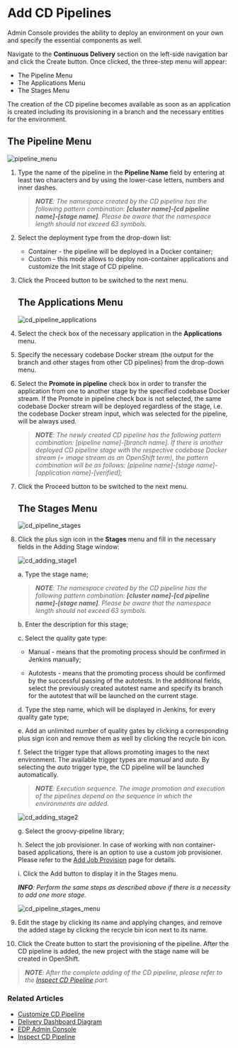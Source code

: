 # <a name="Add_CD_Pipeline"></a> Add CD Pipelines

Admin Console provides the ability to deploy an environment on your own and specify the essential components as well.

Navigate to the **Continuous Delivery** section on the left-side navigation bar and click the Create button.
Once clicked, the three-step menu will appear:

* The Pipeline Menu
* The Applications Menu
* The Stages Menu

The creation of the CD pipeline becomes available as soon as an application is created including its provisioning
in a branch and the necessary entities for the environment.

## The Pipeline Menu

![pipeline_menu](../readme-resource/pipeline_menu.png "pipeline_menu")

1. Type the name of the pipeline in the **Pipeline Name** field by entering at least two characters
and by using the lower-case letters, numbers and inner dashes.

   >_**NOTE**: The namespace created by the CD pipeline has the following pattern combination:
   **[cluster name]-[cd pipeline name]-[stage name]**. Please be aware that the namespace length should not exceed 63 symbols._

2. Select the deployment type from the drop-down list:
    - Container - the pipeline will be deployed in a Docker container;
    - Custom - this mode allows to deploy non-container applications and customize the Init stage of CD pipeline.
3. Click the Proceed button to be switched to the next menu.

    ## The Applications Menu

    ![cd_pipeline_applications](../readme-resource/cd_pipeline_applications.png "cd_pipelilne_applications")

4. Select the check box of the necessary application in the **Applications** menu.
5. Specify the necessary codebase Docker stream (the output for the branch and other stages from other CD pipelines)
from the drop-down menu.
6. Select the **Promote in pipeline** check box in order to transfer the application from one to another stage
by the specified codebase Docker stream. If the Promote in pipeline check box is not selected,
the same codebase Docker stream will be deployed regardless of the stage, i.e. the codebase Docker stream input,
which was selected for the pipeline, will be always used.

   > _**NOTE**: The newly created CD pipeline has the following pattern combination: [pipeline name]-[branch name].
    If there is another deployed CD pipeline stage with the respective codebase Docker stream
    (= image stream as an OpenShift term), the pattern combination will be as follows:
    [pipeline name]-[stage name]-[application name]-[verified];_
    
7. Click the Proceed button to be switched to the next menu.

    ## <a name="The_Stages_Menu"></a> The Stages Menu

    ![cd_pipeline_stages](../readme-resource/cd_pipeline_stages.png "cd_pipeline_stages")

8. Click the plus sign icon in the **Stages** menu and fill in the necessary fields in the Adding Stage window:
<a name="adding_stage_window"></a>

   ![cd_adding_stage1](../readme-resource/cd_adding_stage1.png "cd_adding_stage1")

    a. Type the stage name;
    
    >_**NOTE**: The namespace created by the CD pipeline has the following pattern combination:
     **[cluster name]-[cd pipeline name]-[stage name]**. Please be aware that the namespace length should not exceed 63 symbols._
    
    b. Enter the description for this stage;
    
    c. Select the quality gate type:

      - Manual - means that the promoting process should be confirmed in Jenkins manually;

      - Autotests - means that the promoting process should be confirmed by the successful passing of the autotests.
      In the additional fields, select the previously created autotest name and specify its branch for the autotest that
      will be launched on the current stage.

    d. Type the step name, which will be displayed in Jenkins, for every quality gate type;

    e. Add an unlimited number of quality gates by clicking a corresponding plus sign icon and remove them
           as well by clicking the recycle bin icon.
    
    f. Select the trigger type that allows promoting images to the next environment. The available trigger types are
    _manual_ and _auto_. By selecting the _auto_ trigger type, the CD pipeline will be launched automatically.

     >_**NOTE**: Execution sequence. The image promotion and execution of the pipelines depend on the sequence in which
    the environments are added._
   
   ![cd_adding_stage2](../readme-resource/cd_adding_stage2.png "cd_adding_stage2")
    
    g. Select the groovy-pipeline library;
    
    h. Select the job provisioner. In case of working with non container-based applications, there is an option to use
    a custom job provisioner.
    Please refer to the [Add Job Provision](https://github.com/epam/edp-jenkins-operator/blob/master/documentation/add-job-provision.md#add-job-provision)
    page for details.
    
    i. Click the Add button to display it in the Stages menu.

    _**INFO**: Perform the same steps as described above if there is a necessity to add one more stage._
    
    ![cd_pipeline_stages_menu](../readme-resource/cd_pipeline_stages_menu.png "cd_pipeline_stages_menu")

9. Edit the stage by clicking its name and applying changes, and remove the added stage by clicking the recycle bin icon
next to its name.
10. Click the Create button to start the provisioning of the pipeline. After the CD pipeline is added, the new project
with the stage name will be created in OpenShift.

>_**NOTE**: After the complete adding of the CD pipeline, please refer to the
[Inspect CD Pipeline](../documentation/inspect_CD_pipeline.md) part._

### Related Articles

* [Customize CD Pipeline](../documentation/cicd_customization/customize-deploy-pipeline.md)
* [Delivery Dashboard Diagram](../documentation/d_d_diagram.md)
* [EDP Admin Console](https://github.com/epam/edp-admin-console#edp-admin-console)
* [Inspect CD Pipeline](../documentation/inspect_CD_pipeline.md)
